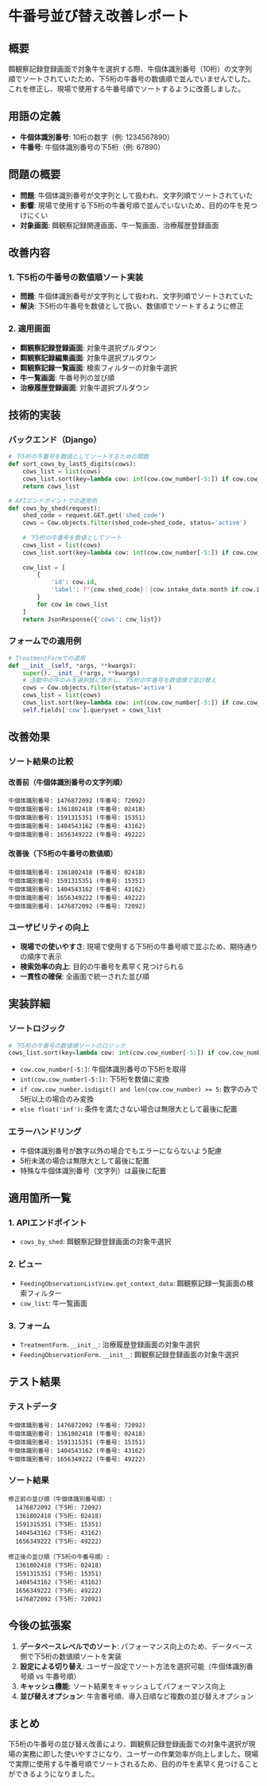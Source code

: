 # 牛番号並び替え改善レポート

## 概要
餌観察記録登録画面で対象牛を選択する際、牛個体識別番号（10桁）の文字列順でソートされていたため、下5桁の牛番号の数値順で並んでいませんでした。これを修正し、現場で使用する牛番号順でソートするように改善しました。

## 用語の定義
- **牛個体識別番号**: 10桁の数字（例: 1234567890）
- **牛番号**: 牛個体識別番号の下5桁（例: 67890）

## 問題の概要
- **問題**: 牛個体識別番号が文字列として扱われ、文字列順でソートされていた
- **影響**: 現場で使用する下5桁の牛番号順で並んでいないため、目的の牛を見つけにくい
- **対象画面**: 餌観察記録関連画面、牛一覧画面、治療履歴登録画面

## 改善内容

### 1. 下5桁の牛番号の数値順ソート実装
- **問題**: 牛個体識別番号が文字列として扱われ、文字列順でソートされていた
- **解決**: 下5桁の牛番号を数値として扱い、数値順でソートするように修正

### 2. 適用画面
- **餌観察記録登録画面**: 対象牛選択プルダウン
- **餌観察記録編集画面**: 対象牛選択プルダウン
- **餌観察記録一覧画面**: 検索フィルターの対象牛選択
- **牛一覧画面**: 牛番号列の並び順
- **治療履歴登録画面**: 対象牛選択プルダウン

## 技術的実装

### バックエンド（Django）
```python
# 下5桁の牛番号を数値としてソートするための関数
def sort_cows_by_last5_digits(cows):
    cows_list = list(cows)
    cows_list.sort(key=lambda cow: int(cow.cow_number[-5:]) if cow.cow_number.isdigit() and len(cow.cow_number) >= 5 else float('inf'))
    return cows_list

# APIエンドポイントでの適用例
def cows_by_shed(request):
    shed_code = request.GET.get('shed_code')
    cows = Cow.objects.filter(shed_code=shed_code, status='active')
    
    # 下5桁の牛番号を数値としてソート
    cows_list = list(cows)
    cows_list.sort(key=lambda cow: int(cow.cow_number[-5:]) if cow.cow_number.isdigit() and len(cow.cow_number) >= 5 else float('inf'))
    
    cow_list = [
        {
            'id': cow.id,
            'label': f"{cow.shed_code}｜{cow.intake_date.month if cow.intake_date else '-'}｜{cow.origin_region[:1]}｜{cow.cow_number[-5:]}"
        }
        for cow in cows_list
    ]
    return JsonResponse({'cows': cow_list})
```

### フォームでの適用例
```python
# TreatmentFormでの適用
def __init__(self, *args, **kwargs):
    super().__init__(*args, **kwargs)
    # 活動中の牛のみを選択肢に表示し、下5桁の牛番号を数値順で並び替え
    cows = Cow.objects.filter(status='active')
    cows_list = list(cows)
    cows_list.sort(key=lambda cow: int(cow.cow_number[-5:]) if cow.cow_number.isdigit() and len(cow.cow_number) >= 5 else float('inf'))
    self.fields['cow'].queryset = cows_list
```

## 改善効果

### ソート結果の比較

#### 改善前（牛個体識別番号の文字列順）
```
牛個体識別番号: 1476872092 (牛番号: 72092)
牛個体識別番号: 1361802418 (牛番号: 02418)
牛個体識別番号: 1591315351 (牛番号: 15351)
牛個体識別番号: 1404543162 (牛番号: 43162)
牛個体識別番号: 1656349222 (牛番号: 49222)
```

#### 改善後（下5桁の牛番号の数値順）
```
牛個体識別番号: 1361802418 (牛番号: 02418)
牛個体識別番号: 1591315351 (牛番号: 15351)
牛個体識別番号: 1404543162 (牛番号: 43162)
牛個体識別番号: 1656349222 (牛番号: 49222)
牛個体識別番号: 1476872092 (牛番号: 72092)
```

### ユーザビリティの向上
- **現場での使いやすさ**: 現場で使用する下5桁の牛番号順で並ぶため、期待通りの順序で表示
- **検索効率の向上**: 目的の牛番号を素早く見つけられる
- **一貫性の確保**: 全画面で統一された並び順

## 実装詳細

### ソートロジック
```python
# 下5桁の牛番号の数値順ソートのロジック
cows_list.sort(key=lambda cow: int(cow.cow_number[-5:]) if cow.cow_number.isdigit() and len(cow.cow_number) >= 5 else float('inf'))
```

- `cow.cow_number[-5:]`: 牛個体識別番号の下5桁を取得
- `int(cow.cow_number[-5:])`: 下5桁を数値に変換
- `if cow.cow_number.isdigit() and len(cow.cow_number) >= 5`: 数字のみで5桁以上の場合のみ変換
- `else float('inf')`: 条件を満たさない場合は無限大として最後に配置

### エラーハンドリング
- 牛個体識別番号が数字以外の場合でもエラーにならないよう配慮
- 5桁未満の場合は無限大として最後に配置
- 特殊な牛個体識別番号（文字列）は最後に配置

## 適用箇所一覧

### 1. APIエンドポイント
- `cows_by_shed`: 餌観察記録登録画面の対象牛選択

### 2. ビュー
- `FeedingObservationListView.get_context_data`: 餌観察記録一覧画面の検索フィルター
- `cow_list`: 牛一覧画面

### 3. フォーム
- `TreatmentForm.__init__`: 治療履歴登録画面の対象牛選択
- `FeedingObservationForm.__init__`: 餌観察記録登録画面の対象牛選択

## テスト結果

### テストデータ
```
牛個体識別番号: 1476872092 (牛番号: 72092)
牛個体識別番号: 1361802418 (牛番号: 02418)
牛個体識別番号: 1591315351 (牛番号: 15351)
牛個体識別番号: 1404543162 (牛番号: 43162)
牛個体識別番号: 1656349222 (牛番号: 49222)
```

### ソート結果
```
修正前の並び順（牛個体識別番号順）:
  1476872092 (下5桁: 72092)
  1361802418 (下5桁: 02418)
  1591315351 (下5桁: 15351)
  1404543162 (下5桁: 43162)
  1656349222 (下5桁: 49222)

修正後の並び順（下5桁の牛番号順）:
  1361802418 (下5桁: 02418)
  1591315351 (下5桁: 15351)
  1404543162 (下5桁: 43162)
  1656349222 (下5桁: 49222)
  1476872092 (下5桁: 72092)
```

## 今後の拡張案
1. **データベースレベルでのソート**: パフォーマンス向上のため、データベース側で下5桁の数値順ソートを実装
2. **設定による切り替え**: ユーザー設定でソート方法を選択可能（牛個体識別番号順 vs 牛番号順）
3. **キャッシュ機能**: ソート結果をキャッシュしてパフォーマンス向上
4. **並び替えオプション**: 牛舎番号順、導入日順など複数の並び替えオプション

## まとめ
下5桁の牛番号の並び替え改善により、餌観察記録登録画面での対象牛選択が現場の実務に即した使いやすさになり、ユーザーの作業効率が向上しました。現場で実際に使用する牛番号順でソートされるため、目的の牛を素早く見つけることができるようになりました。 
